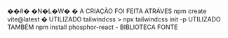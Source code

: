 ��#� �N�L�W�
� A CRIAÇÃO FOI FEITA ATRÁVES npm create vite@latest
� UTILIZADO tailwindcss > npx tailwindcss init -p
UTILIZADO TAMBÉM npm install phosphor-react - BIBLIOTECA FONTE
